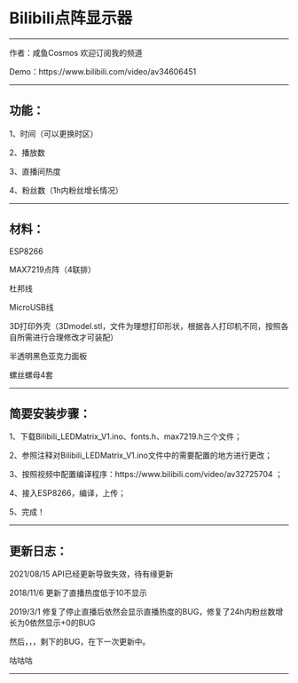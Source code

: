 <h1>Bilibili点阵显示器</h1>
<hr>
<p>作者：咸鱼Cosmos 欢迎订阅我的频道</p>
<p>Demo：https://www.bilibili.com/video/av34606451  </p>
<hr>
<h2>功能： </h2> 
<p>1、时间（可以更换时区）</p>
<p>2、播放数  </p>
<p>3、直播间热度  </p>
<p>4、粉丝数（1h内粉丝增长情况）  </p>
<hr>
<h2>材料：  </h2> 
<p>ESP8266  </p>
<p>MAX7219点阵（4联排）  </p>
<p>杜邦线  </p>
<p>MicroUSB线  </p>
<p>3D打印外壳（3Dmodel.stl，文件为理想打印形状，根据各人打印机不同，按照各自所需进行合理修改才可装配）  </p>
<p>半透明黑色亚克力面板  </p>
<p>螺丝螺母4套  </p>
<hr>
<h2>简要安装步骤：  </h2> 
<p>1、下载Bilibili_LEDMatrix_V1.ino、fonts.h、max7219.h三个文件；  </p>
<p>2、参照注释对Bilibili_LEDMatrix_V1.ino文件中的需要配置的地方进行更改；  </p>
<p>3、按照视频中配置编译程序：https://www.bilibili.com/video/av32725704  ；  </p>
<p>4、接入ESP8266，编译，上传；  </p>
<p>5、完成！  </p>
<hr>
<h2>更新日志：</h2> 
<p>2021/08/15 API已经更新导致失效，待有缘更新</p>
<p>2018/11/6 更新了直播热度低于10不显示 </p>
<p>2019/3/1  修复了停止直播后依然会显示直播热度的BUG，修复了24h内粉丝数增长为0依然显示+0的BUG</p>
<p>然后，，，剩下的BUG，在下一次更新中。</p>
<p>咕咕咕</p>
<hr>
